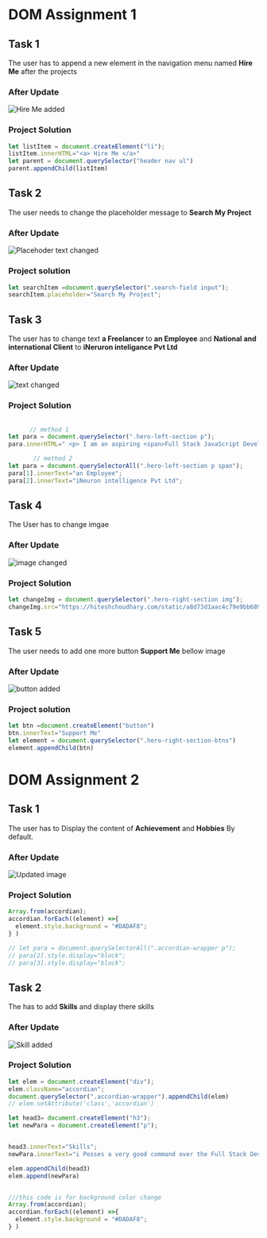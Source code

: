 # DOM Assignment 1
## Task 1
The user has to append a new element in the navigation menu named **Hire Me** after the projects

### After Update
![Hire Me added](./firstAssignmentImage/task1Output.png)

### Project Solution
```javascript
let listItem = document.createElement("li");
listItem.innerHTML="<a> Hire Me </a>"
let parent = document.querySelector("header nav ul")
parent.appendChild(listItem)
```
## Task 2
The user needs to change the placeholder message to **Search My Project**
### After Update
![Placehoder text changed](./firstAssignmentImage/task2Output.png)
### Project solution
```javascript
let searchItem =document.querySelector(".search-field input");
searchItem.placeholder="Search My Project";
```
## Task 3
The user has to change text  **a Freelancer** to **an Employee** and **National and international Client** to **iNeruron inteligance Pvt Ltd**
### After Update
![text changed ](./firstAssignmentImage/task3Output.png)
### Project Solution
```javascript
  
      // method 1
let para = document.querySelector(".hero-left-section p");
para.innerHTML=" <p> I am an aspiring <span>Full Stack JavaScript Developer</span>,<br />who is currently working an <span> Empolyee</span> for <br /> <span>iNeuron intelligence Pvt Ltd</span>.</p>"

       // method 2
let para = document.querySelectorAll(".hero-left-section p span");
para[1].innerText="an Employee";
para[2].innerText="iNeuron intelligence Pvt Ltd";
```
## Task 4
The User has to change imgae 
### After Update
![image changed](./firstAssignmentImage/task4Output.png)
### Project Solution
```javascript
let changeImg = document.querySelector(".hero-right-section img");
changeImg.src="https://hiteshchoudhary.com/static/a8d73d1aac4c79e9bb689640e6090367/2eaab/person-image.jpg"
```
## Task 5
The user needs to add one more button **Support Me** bellow image
### After Update
![button added](./firstAssignmentImage/task5Output.png)
### Project solution
```javascript
let btn =document.createElement("button")
btn.innerText="Support Me"
let element = document.querySelector(".hero-right-section-btns")
element.appendChild(btn)
```

# DOM Assignment 2
## Task 1
The user has to Display the content of **Achievement** and **Hobbies** By default.
### After Update
![Updated image](./secondAssignmentImage/task1Output.png)
### Project Solution
```javascript
Array.from(accordian);
accordian.forEach((element) =>{
  element.style.background = "#DADAF8";
} )

// let para = document.querySelectorAll(".accordian-wrapper p");
// para[2].style.display="block";
// para[3].style.display="block";

```

## Task 2
The has to add **Skills** and display there skills
### After Update
![Skill added](./secondAssignmentImage/task2Output.png)
### Project Solution
```javascript
let elem = document.createElement("div");
elem.className="accordian";
document.querySelector(".accordian-wrapper").appendChild(elem)
// elem.setAttribute('class','accordian')

let head3= document.createElement("h3");
let newPara = document.createElement("p");


head3.innerText="Skills";
newPara.innerText="i Posses a very good command over the Full Stack Development technologies like MERN which can be seen in my work over the Github.";

elem.appendChild(head3)
elem.append(newPara)


///this code is for background color change
Array.from(accordian);
accordian.forEach((element) =>{
  element.style.background = "#DADAF8";
} )


```